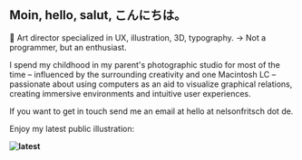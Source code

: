 ## Moin, hello, salut, **こんにちは。** 

🎨 Art director specialized in UX, illustration, 3D, typography.
→ Not a programmer, but an enthusiast.

I spend my childhood in my parent's photographic studio for most of the time – influenced by the surrounding creativity and one Macintosh LC – passionate about using computers as an aid to visualize graphical relations, creating immersive environments and intuitive user experiences.

If you want to get in touch send me an email at hello at nelsonfritsch dot de.

Enjoy my latest public illustration:

**![latest](https://github.com/form-follows-function/form-follows-function/blob/master/latest/latest.JPG)**